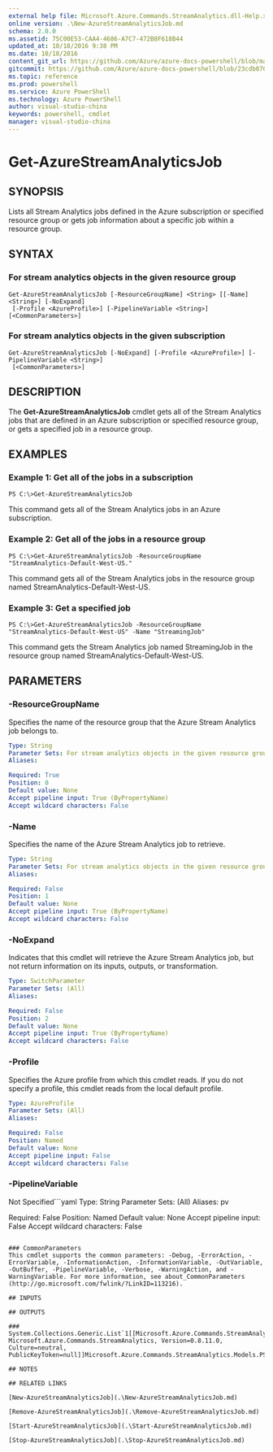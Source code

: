 ```yaml
---
external help file: Microsoft.Azure.Commands.StreamAnalytics.dll-Help.xml
online version: .\New-AzureStreamAnalyticsJob.md
schema: 2.0.0
ms.assetid: 75C00E53-CAA4-4686-A7C7-472B8F618B44
updated_at: 10/18/2016 9:38 PM
ms.date: 10/18/2016
content_git_url: https://github.com/Azure/azure-docs-powershell/blob/master/azureps-cmdlets-docs/ResourceManager/AzureRM.StreamAnalytics/v0.9.8/Get-AzureStreamAnalyticsJob.md
gitcommit: https://github.com/Azure/azure-docs-powershell/blob/23cdb8705d4ab9807c0e21b238f3b134a7d49c7d/azureps-cmdlets-docs/ResourceManager/AzureRM.StreamAnalytics/v0.9.8/Get-AzureStreamAnalyticsJob.md
ms.topic: reference
ms.prod: powershell
ms.service: Azure PowerShell
ms.technology: Azure PowerShell
author: visual-studio-china
keywords: powershell, cmdlet
manager: visual-studio-china
---
```


# Get-AzureStreamAnalyticsJob

## SYNOPSIS
Lists all Stream Analytics jobs defined in the Azure subscription or specified resource group or gets job information about a specific job within a resource group.

## SYNTAX

### For stream analytics objects in the given resource group
```
Get-AzureStreamAnalyticsJob [-ResourceGroupName] <String> [[-Name] <String>] [-NoExpand]
 [-Profile <AzureProfile>] [-PipelineVariable <String>] [<CommonParameters>]
```

### For stream analytics objects in the given subscription
```
Get-AzureStreamAnalyticsJob [-NoExpand] [-Profile <AzureProfile>] [-PipelineVariable <String>]
 [<CommonParameters>]
```

## DESCRIPTION
The **Get-AzureStreamAnalyticsJob** cmdlet gets all of the Stream Analytics jobs that are defined in an Azure subscription or specified resource group, or gets a specified job in a resource group.

## EXAMPLES

### Example 1: Get all of the jobs in a subscription
```
PS C:\>Get-AzureStreamAnalyticsJob
```

This command gets all of the Stream Analytics jobs in an Azure subscription.

### Example 2: Get all of the jobs in a resource group
```
PS C:\>Get-AzureStreamAnalyticsJob -ResourceGroupName "StreamAnalytics-Default-West-US."
```

This command gets all of the Stream Analytics jobs in the resource group named StreamAnalytics-Default-West-US.

### Example 3: Get a specified job
```
PS C:\>Get-AzureStreamAnalyticsJob -ResourceGroupName "StreamAnalytics-Default-West-US" -Name "StreamingJob"
```

This command gets the Stream Analytics job named StreamingJob in the resource group named StreamAnalytics-Default-West-US.

## PARAMETERS

### -ResourceGroupName
Specifies the name of the resource group that the Azure Stream Analytics job belongs to.

```yaml
Type: String
Parameter Sets: For stream analytics objects in the given resource group
Aliases: 

Required: True
Position: 0
Default value: None
Accept pipeline input: True (ByPropertyName)
Accept wildcard characters: False
```

### -Name
Specifies the name of the Azure Stream Analytics job to retrieve.

```yaml
Type: String
Parameter Sets: For stream analytics objects in the given resource group
Aliases: 

Required: False
Position: 1
Default value: None
Accept pipeline input: True (ByPropertyName)
Accept wildcard characters: False
```

### -NoExpand
Indicates that this cmdlet will retrieve the Azure Stream Analytics job, but not return information on its inputs, outputs, or transformation.

```yaml
Type: SwitchParameter
Parameter Sets: (All)
Aliases: 

Required: False
Position: 2
Default value: None
Accept pipeline input: True (ByPropertyName)
Accept wildcard characters: False
```

### -Profile
Specifies the Azure profile from which this cmdlet reads.
If you do not specify a profile, this cmdlet reads from the local default profile.

```yaml
Type: AzureProfile
Parameter Sets: (All)
Aliases: 

Required: False
Position: Named
Default value: None
Accept pipeline input: False
Accept wildcard characters: False
```

### -PipelineVariable
Not Specified```yaml
Type: String
Parameter Sets: (All)
Aliases: pv

Required: False
Position: Named
Default value: None
Accept pipeline input: False
Accept wildcard characters: False
```

### CommonParameters
This cmdlet supports the common parameters: -Debug, -ErrorAction, -ErrorVariable, -InformationAction, -InformationVariable, -OutVariable, -OutBuffer, -PipelineVariable, -Verbose, -WarningAction, and -WarningVariable. For more information, see about_CommonParameters (http://go.microsoft.com/fwlink/?LinkID=113216).

## INPUTS

## OUTPUTS

### System.Collections.Generic.List`1[[Microsoft.Azure.Commands.StreamAnalytics.Models.PSJob, Microsoft.Azure.Commands.StreamAnalytics, Version=0.8.11.0, Culture=neutral, PublicKeyToken=null]]Microsoft.Azure.Commands.StreamAnalytics.Models.PSJob

## NOTES

## RELATED LINKS

[New-AzureStreamAnalyticsJob](.\New-AzureStreamAnalyticsJob.md)

[Remove-AzureStreamAnalyticsJob](.\Remove-AzureStreamAnalyticsJob.md)

[Start-AzureStreamAnalyticsJob](.\Start-AzureStreamAnalyticsJob.md)

[Stop-AzureStreamAnalyticsJob](.\Stop-AzureStreamAnalyticsJob.md)


